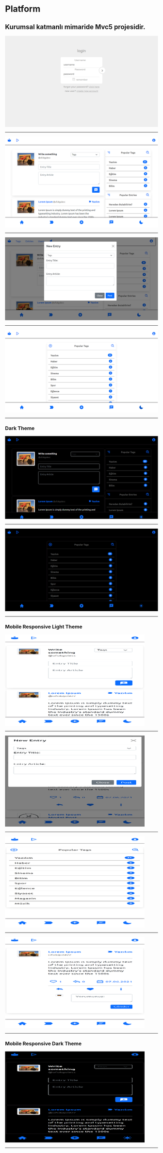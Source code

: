 # Platform
<h2>Kurumsal katmanlı mimaride Mvc5 projesidir.</h2>
<p align="center">
  <img src="https://github.com/ufukgulec/Platform/blob/master/AppImages/desktop-login-page.png">
  <hr/>
  <img src="https://github.com/ufukgulec/Platform/blob/master/AppImages/desktop-light-home.png">
  <hr/>
  <img src="https://github.com/ufukgulec/Platform/blob/master/AppImages/desktop-modal-post.png">
  <hr/>
  <img src="https://github.com/ufukgulec/Platform/blob/master/AppImages/desktop-light-tag.png">
  <hr/>
  <h3>Dark Theme</h3>
  <img src="https://github.com/ufukgulec/Platform/blob/master/AppImages/desktop-dark-home.png?raw=true">
  <hr/>
  <img src="https://github.com/ufukgulec/Platform/blob/master/AppImages/desktop-dark-tag.png?raw=true">
  <hr/>
  <h3>Mobile Responsive Light Theme</h3>
  <img src="https://github.com/ufukgulec/Platform/blob/master/AppImages/mobil-light-home.png?raw=true" width="460" height="300">
  <hr/>
  <img src="https://github.com/ufukgulec/Platform/blob/master/AppImages/mobil-modal-post.png?raw=true" width="460" height="300">
  <hr/>
  <img src="https://github.com/ufukgulec/Platform/blob/master/AppImages/mobil-tag-index.png?raw=true" width="460" height="300">
  <hr/>
  <img src="https://github.com/ufukgulec/Platform/blob/master/AppImages/mobil-entry-detail.png?raw=true" width="460" height="300">
  <hr/>
  <h3>Mobile Responsive Dark Theme</h3>
  <img src="https://github.com/ufukgulec/Platform/blob/master/AppImages/mobil-dark-home.png?raw=true" width="460" height="300">
  <hr/>
</p>
